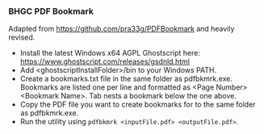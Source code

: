 ### BHGC PDF Bookmark

Adapted from https://github.com/pra33g/PDFBookmark and heavily revised.

- Install the latest Windows x64 AGPL Ghostscript here: https://www.ghostscript.com/releases/gsdnld.html
- Add \<ghostscriptInstallFolder\>/bin to your Windows PATH.
- Create a bookmarks.txt file in the same folder as pdfbkmrk.exe. Bookmarks are listed one per line and formatted as \<Page Number\> \<Bookmark Name\>. Tab nests a bookmark below the one above.
- Copy the PDF file you want to create bookmarks for to the same folder as pdfbkmrk.exe.
- Run the utility using `pdfbkmrk <inputFile.pdf> <outputFile.pdf>`.
